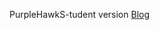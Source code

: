 PurpleHawkS-tudent version [Blog](https://medium.com/@chandrak.trivedi/lab-for-students-purplehawks-v1-0-570be8b76e62)
